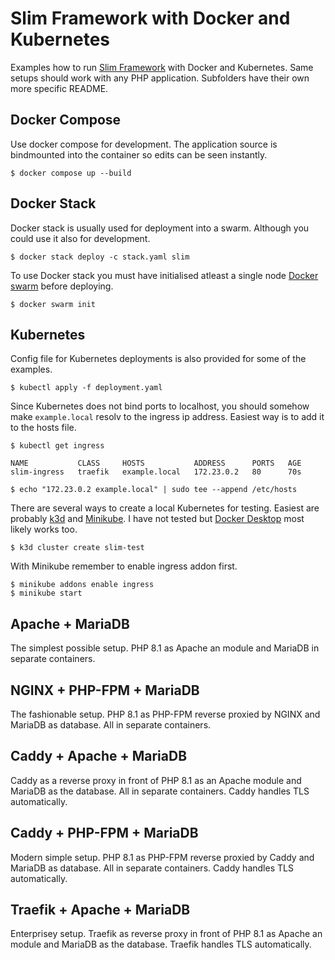 # Slim Framework with Docker and Kubernetes

Examples how to run [Slim Framework](https://www.slimframework.com/) with Docker and Kubernetes. Same setups should work with any PHP application. Subfolders have their own more specific README.

## Docker Compose

Use docker compose for development. The application source is bindmounted into the container so edits can be seen instantly.

```
$ docker compose up --build
```

## Docker Stack

Docker stack is usually used for deployment into a swarm. Although you could use it also for development.

```
$ docker stack deploy -c stack.yaml slim
```

To use Docker stack you must have initialised atleast a single node [Docker swarm](https://docs.docker.com/engine/swarm/) before deploying.

```
$ docker swarm init
```

## Kubernetes

Config file for Kubernetes deployments is also provided for some of the examples.

```
$ kubectl apply -f deployment.yaml
```

Since Kubernetes does not bind ports to localhost, you should somehow make `example.local` resolv to the ingress ip address. Easiest way is to add it to the hosts file.

```
$ kubectl get ingress

NAME           CLASS     HOSTS           ADDRESS      PORTS   AGE
slim-ingress   traefik   example.local   172.23.0.2   80      70s

$ echo "172.23.0.2 example.local" | sudo tee --append /etc/hosts
```

There are several ways to create a local Kubernetes for testing. Easiest are probably [k3d](https://k3d.io/) and [Minikube](https://minikube.sigs.k8s.io/docs/start/). I have not tested but [Docker Desktop](https://docs.docker.com/desktop/kubernetes/) most likely works too.

```
$ k3d cluster create slim-test
```

With Minikube remember to enable ingress addon first.

```
$ minikube addons enable ingress
$ minikube start
```

## Apache + MariaDB

The simplest possible setup. PHP 8.1 as Apache an module and MariaDB in separate containers.

## NGINX + PHP-FPM + MariaDB

The fashionable setup. PHP 8.1 as PHP-FPM reverse proxied by NGINX and MariaDB as database. All in separate containers.

## Caddy + Apache + MariaDB

Caddy as a reverse proxy in front of PHP 8.1 as an Apache module and MariaDB as the database. All in separate containers. Caddy handles TLS automatically.

## Caddy + PHP-FPM + MariaDB

Modern simple setup. PHP 8.1 as PHP-FPM reverse proxied by Caddy and MariaDB as database. All in separate containers. Caddy handles TLS automatically.

## Traefik + Apache + MariaDB

Enterprisey setup. Traefik as reverse proxy in front of PHP 8.1 as Apache an module and MariaDB as the database. Traefik handles TLS automatically.